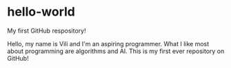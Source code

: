 # hello-world
My first GitHub respository!

Hello, my name is Vili and I'm an aspiring programmer.
What I like most about programming are algorithms and AI.
This is my first ever repository on GitHub!
